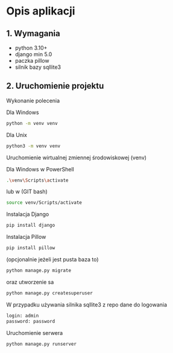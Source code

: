 # Opis aplikacji
## 1. Wymagania
- python 3.10+
- django min 5.0
- paczka pillow
- silnik bazy sqllite3

## 2. Uruchomienie projektu
Wykonanie polecenia

Dla Windows
```sh
python -m venv venv
```

Dla Unix
```sh
python3 -m venv venv
```

Uruchomienie wirtualnej zmiennej środowiskowej (venv)

Dla Windows
w PowerShell
```sh
.\venv\Scripts\activate
```

lub w (GIT bash)
```sh
source venv/Scripts/activate
```

Instalacja Django
```sh
pip install django
```

Instalacja Pillow
```sh
pip install pillow
```

(opcjonalnie jeżeli jest pusta baza to)
```sh
python manage.py migrate
```

oraz utworzenie sa
```sh
python manage.py createsuperuser
```

W przypadku używania silnika sqllite3 z repo dane do logowania
```sh
login: admin
password: password
```

Uruchomienie serwera
```sh
python manage.py runserver
```